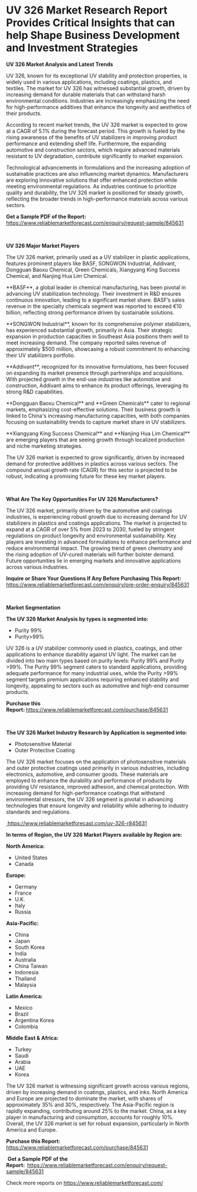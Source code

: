 <p><h1>UV 326 Market Research Report Provides Critical Insights that can help Shape Business Development and Investment Strategies</h1></p><p><strong>UV 326 Market Analysis and Latest Trends</strong></p>
<p><p>UV 326, known for its exceptional UV stability and protection properties, is widely used in various applications, including coatings, plastics, and textiles. The market for UV 326 has witnessed substantial growth, driven by increasing demand for durable materials that can withstand harsh environmental conditions. Industries are increasingly emphasizing the need for high-performance additives that enhance the longevity and aesthetics of their products.</p><p>According to recent market trends, the UV 326 market is expected to grow at a CAGR of 5.1% during the forecast period. This growth is fueled by the rising awareness of the benefits of UV stabilizers in improving product performance and extending shelf life. Furthermore, the expanding automotive and construction sectors, which require advanced materials resistant to UV degradation, contribute significantly to market expansion.</p><p>Technological advancements in formulations and the increasing adoption of sustainable practices are also influencing market dynamics. Manufacturers are exploring innovative solutions that offer enhanced protection while meeting environmental regulations. As industries continue to prioritize quality and durability, the UV 326 market is positioned for steady growth, reflecting the broader trends in high-performance materials across various sectors.</p></p>
<p><strong>Get a Sample PDF of the Report:&nbsp;</strong> <a href="https://www.reliablemarketforecast.com/enquiry/request-sample/845631?utm_campaign=2316&utm_medium=2&utm_source=Github&utm_content=ia&utm_term=01042025&utm_id=uv-326">https://www.reliablemarketforecast.com/enquiry/request-sample/845631</a></p>
<p>&nbsp;</p>
<p><strong>UV 326 Major Market Players</strong></p>
<p><p>The UV 326 market, primarily used as a UV stabilizer in plastic applications, features prominent players like BASF, SONGWON Industrial, Addivant, Dongguan Baoxu Chemical, Green Chemicals, Xiangyang King Success Chemical, and Nanjing Hua Lim Chemical.</p><p>**BASF**, a global leader in chemical manufacturing, has been pivotal in advancing UV stabilization technology. Their investment in R&D ensures continuous innovation, leading to a significant market share. BASF’s sales revenue in the specialty chemicals segment was reported to exceed €10 billion, reflecting strong performance driven by sustainable solutions.</p><p>**SONGWON Industrial**, known for its comprehensive polymer stabilizers, has experienced substantial growth, primarily in Asia. Their strategic expansion in production capacities in Southeast Asia positions them well to meet increasing demand. The company reported sales revenue of approximately $500 million, showcasing a robust commitment to enhancing their UV stabilizers portfolio.</p><p>**Addivant**, recognized for its innovative formulations, has been focused on expanding its market presence through partnerships and acquisitions. With projected growth in the end-use industries like automotive and construction, Addivant aims to enhance its product offerings, leveraging its strong R&D capabilities.</p><p>**Dongguan Baoxu Chemical** and **Green Chemicals** cater to regional markets, emphasizing cost-effective solutions. Their business growth is linked to China's increasing manufacturing capacities, with both companies focusing on sustainability trends to capture market share in UV stabilizers.</p><p>**Xiangyang King Success Chemical** and **Nanjing Hua Lim Chemical** are emerging players that are seeing growth through localized production and niche marketing strategies.</p><p>The UV 326 market is expected to grow significantly, driven by increased demand for protective additives in plastics across various sectors. The compound annual growth rate (CAGR) for this sector is projected to be robust, indicating a promising future for these key market players.</p></p>
<p>&nbsp;</p>
<p><strong>What Are The Key Opportunities For UV 326 Manufacturers?</strong></p>
<p><p>The UV 326 market, primarily driven by the automotive and coatings industries, is experiencing robust growth due to increasing demand for UV stabilizers in plastics and coatings applications. The market is projected to expand at a CAGR of over 5% from 2023 to 2030, fueled by stringent regulations on product longevity and environmental sustainability. Key players are investing in advanced formulations to enhance performance and reduce environmental impact. The growing trend of green chemistry and the rising adoption of UV-cured materials will further bolster demand. Future opportunities lie in emerging markets and innovative applications across various industries.</p></p>
<p><strong>Inquire or Share Your Questions If Any Before Purchasing This Report:</strong> <a href="https://www.reliablemarketforecast.com/enquiry/pre-order-enquiry/845631?utm_campaign=2316&utm_medium=2&utm_source=Github&utm_content=ia&utm_term=01042025&utm_id=uv-326">https://www.reliablemarketforecast.com/enquiry/pre-order-enquiry/845631</a></p>
<p>&nbsp;</p>
<p><strong>Market Segmentation</strong></p>
<p><strong>The UV 326 Market Analysis by types is segmented into:</strong></p>
<p><ul><li>Purity 99%</li><li>Purity>99%</li></ul></p>
<p><p>UV 326 is a UV stabilizer commonly used in plastics, coatings, and other applications to enhance durability against UV light. The market can be divided into two main types based on purity levels: Purity 99% and Purity >99%. The Purity 99% segment caters to standard applications, providing adequate performance for many industrial uses, while the Purity >99% segment targets premium applications requiring enhanced stability and longevity, appealing to sectors such as automotive and high-end consumer products.</p></p>
<p><strong>Purchase this Report:&nbsp;</strong><a href="https://www.reliablemarketforecast.com/purchase/845631?utm_campaign=2316&utm_medium=2&utm_source=Github&utm_content=ia&utm_term=01042025&utm_id=uv-326">https://www.reliablemarketforecast.com/purchase/845631</a></p>
<p>&nbsp;</p>
<p><strong>The UV 326 Market Industry Research by Application is segmented into:</strong></p>
<p><ul><li>Photosensitive Material</li><li>Outer Protective Coating</li></ul></p>
<p><p>The UV 326 market focuses on the application of photosensitive materials and outer protective coatings used primarily in various industries, including electronics, automotive, and consumer goods. These materials are employed to enhance the durability and performance of products by providing UV resistance, improved adhesion, and chemical protection. With increasing demand for high-performance coatings that withstand environmental stressors, the UV 326 segment is pivotal in advancing technologies that ensure longevity and reliability while adhering to industry standards and regulations.</p></p>
<p><a href="https://www.reliablemarketforecast.com/uv-326-r845631?utm_campaign=2316&utm_medium=2&utm_source=Github&utm_content=ia&utm_term=01042025&utm_id=uv-326">&nbsp;https://www.reliablemarketforecast.com/uv-326-r845631</a></p>
<p><strong>In terms of Region, the UV 326 Market Players available by Region are:</strong></p>
<p>
    <p> <strong> North America: </strong>
        <ul>
            <li>United States</li>
            <li>Canada</li>
        </ul>
        </p> 
    <p> <strong> Europe: </strong>
        <ul>
            <li>Germany</li>
            <li>France</li>
            <li>U.K.</li>
            <li>Italy</li>
            <li>Russia</li>
        </ul>
        </p> 
    <p> <strong> Asia-Pacific: </strong>
        <ul>
            <li>China</li>
            <li>Japan</li>
            <li>South Korea</li>
            <li>India</li>
            <li>Australia</li>
            <li>China Taiwan</li>
            <li>Indonesia</li>
            <li>Thailand</li>
            <li>Malaysia</li>
        </ul>
        </p> 
    <p> <strong> Latin America: </strong>
        <ul>
            <li>Mexico</li>
            <li>Brazil</li>
            <li>Argentina Korea</li>
            <li>Colombia</li>
        </ul>
        </p> 
    <p> <strong> Middle East & Africa: </strong>
        <ul>
            <li>Turkey</li>
            <li>Saudi</li>
            <li>Arabia</li>
            <li>UAE</li>
            <li>Korea</li>
        </ul>
    </p>
    </p>
<p><p>The UV 326 market is witnessing significant growth across various regions, driven by increasing demand in coatings, plastics, and inks. North America and Europe are projected to dominate the market, with shares of approximately 35% and 30%, respectively. The Asia-Pacific region is rapidly expanding, contributing around 25% to the market. China, as a key player in manufacturing and consumption, accounts for roughly 10%. Overall, the UV 326 market is set for robust expansion, particularly in North America and Europe.</p></p>
<p><strong>Purchase this Report: </strong><a href="https://www.reliablemarketforecast.com/purchase/845631?utm_campaign=2316&utm_medium=2&utm_source=Github&utm_content=ia&utm_term=01042025&utm_id=uv-326">https://www.reliablemarketforecast.com/purchase/845631</a></p>
<p>&nbsp;<strong>Get a Sample PDF of the Report:&nbsp;&nbsp;</strong><a href="https://www.reliablemarketforecast.com/enquiry/request-sample/845631?utm_campaign=2316&utm_medium=2&utm_source=Github&utm_content=ia&utm_term=01042025&utm_id=uv-326">https://www.reliablemarketforecast.com/enquiry/request-sample/845631</a></p>
<p><strong></strong></p>
<p>Check more reports on <a href="https://www.reliablemarketforecast.com/?utm_campaign=2316&utm_medium=2&utm_source=Github&utm_content=ia&utm_term=01042025&utm_id=uv-326">https://www.reliablemarketforecast.com/</a></p>